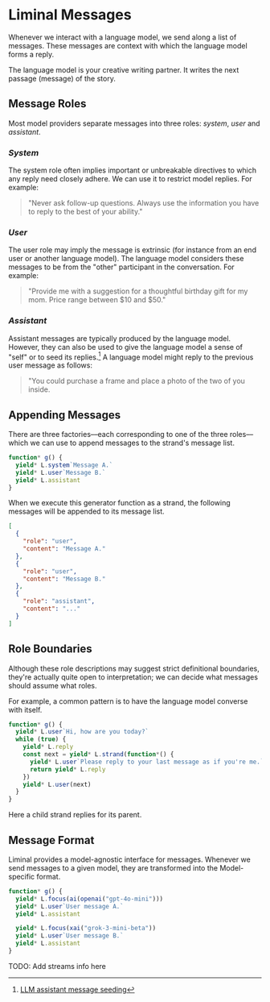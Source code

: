 # Liminal Messages <Badge type="warning" text="beta" />

Whenever we interact with a language model, we send along a list of messages.
These messages are context with which the language model forms a reply.

The language model is your creative writing partner. It writes the next passage
(message) of the story.

## Message Roles

Most model providers separate messages into three roles: _system_, _user_ and
_assistant_.

### _System_

The system role often implies important or unbreakable directives to which any
reply need closely adhere. We can use it to restrict model replies. For example:

> "Never ask follow-up questions. Always use the information you have to reply
> to the best of your ability."

### _User_

The user role may imply the message is extrinsic (for instance from an end user
or another language model). The language model considers these messages to be
from the "other" participant in the conversation. For example:

> "Provide me with a suggestion for a thoughtful birthday gift for my mom. Price
> range between $10 and $50."

### _Assistant_

Assistant messages are typically produced by the language model. However, they
can also be used to give the language model a sense of "self" or to seed its
replies.[^1] A language model might reply to the previous user message as
follows:

> "You could purchase a frame and place a photo of the two of you inside.

## Appending Messages

There are three factories––each corresponding to one of the three roles––which
we can use to append messages to the strand's message list.

```ts
function* g() {
  yield* L.system`Message A.`
  yield* L.user`Message B.`
  yield* L.assistant
}
```

When we execute this generator function as a strand, the following messages will
be appended to its message list.

```json
[
  {
    "role": "user",
    "content": "Message A."
  },
  {
    "role": "user",
    "content": "Message B."
  },
  {
    "role": "assistant",
    "content": "..."
  }
]
```

## Role Boundaries

Although these role descriptions may suggest strict definitional boundaries,
they're actually quite open to interpretation; we can decide what messages
should assume what roles.

For example, a common pattern is to have the language model converse with
itself.

```ts
function* g() {
  yield* L.user`Hi, how are you today?`
  while (true) {
    yield* L.reply
    const next = yield* L.strand(function*() {
      yield* L.user`Please reply to your last message as if you're me.`
      return yield* L.reply
    })
    yield* L.user(next)
  }
}
```

Here a child strand replies for its parent.

## Message Format

Liminal provides a model-agnostic interface for messages. Whenever we send
messages to a given model, they are transformed into the Model-specific format.

```ts
function* g() {
  yield* L.focus(ai(openai("gpt-4o-mini")))
  yield* L.user`User message A.`
  yield* L.assistant

  yield* L.focus(xai("grok-3-mini-beta"))
  yield* L.user`User message B.`
  yield* L.assistant
}
```

TODO: Add streams info here

[^1]: [LLM assistant message seeding](https://padolsey.medium.com/simple-llm-gpt-trick-seeding-08fbcc1880c7)
